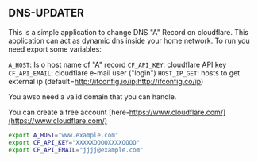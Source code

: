 
DNS-UPDATER
-----------

This is a simple application to change DNS "A" Record on cloudflare.
This application can act as dynamic dns inside your home network.
To run you need export some variables:

`A_HOST`: Is o host name of "A" record
`CF_API_KEY`: cloudflare API key
`CF_API_EMAIL`: cloudflare e-mail user ("login")
`HOST_IP_GET`: hosts to get external ip (default=http://ifconfig.io/ip;http://ifconfig.co/ip)

You awso need a valid domain that you can handle.

You can create a free account [here-https://www.cloudflare.com/](https://www.cloudflare.com/)

```bash
export A_HOST="www.example.com"
export CF_API_KEY="XXXXXOOOOXXXXOOOO"
export CF_API_EMAIL="jjjj@example.com"
```

